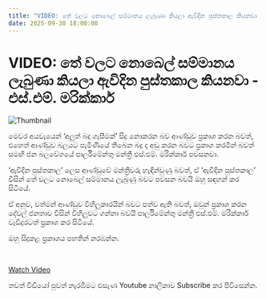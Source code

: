 ```yaml
---
title: "VIDEO: තේ වලට නොබෙල් සම්මානය ලැබුණා කියලා ඇවිදින පුස්තකාල කියනවා - එස්.එම්. මරික්කාර්"
date: 2025-09-30 18:00:00
---
```


# VIDEO: තේ වලට නොබෙල් සම්මානය ලැබුණා කියලා ඇවිදින පුස්තකාල කියනවා - එස්.එම්. මරික්කාර්

![Thumbnail](https://helakuru.sgp1.cdn.digitaloceanspaces.com/esana/images/lib/sm-marikar-video-jk.jpg)

මෙවර අයවැයෙන් ‘අලුත් බදු ගැසීමක්’ සිදු නොකරන බව ආණ්ඩුව ප්‍රකාශ කරන බවත්, එහෙත් ආණ්ඩුව බලයට පැමිණියේ තිබෙන බදු ද අඩු කරන බවට ප්‍රකාශ කරමින් බවත් සමඟි ජන බලවේගයේ පාර්ලිමේන්තු මන්ත්‍රී එස්.එම්. මරික්කාර් පවසනවා.

‘ඇවිදින පුස්තකාල’ ලෙස ආණ්ඩුවේ මන්ත්‍රීවරු හැඳින්වුණු බවත්, ඒ ‘ඇවිදින පුස්තකාල’ විසින් තේ වලට නොබෙල් සම්මානය ලැබුණු බවට පවසන බවයි ඔහු සඳහන් කර සිටියේ.

ඒ අනුව, වත්මන් ආණ්ඩුව විහිලුකාරයින් බවට පත්ව ඇති බවත්, ඔවුන් ප්‍රකාශ කරන දේවල් ජනතාව විසින් විහිලුවට ගන්නා බවයි පාර්ලිමේන්තු මන්ත්‍රී එස්.එම්. මරික්කාර් වැඩිදුරටත් ප්‍රකාශ කර සිටියේ.

ඔහු සිදුකළ ප්‍රකාශය පහතින් නරඹන්න.

 

[Watch Video](https://youtube.com/embed/gVCaScQZ_FU)

තවත් වීඩියෝ පුවත් නැරඹීමට එසැණ Youtube නාලිකාව Subscribe කර පිවිසෙන්න.

